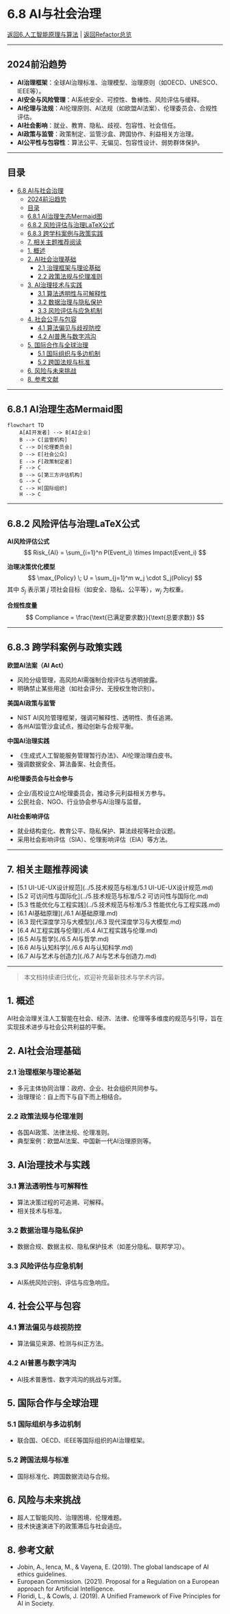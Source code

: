 # 6.8 AI与社会治理

[返回6.人工智能原理与算法](./README.md) | [返回Refactor总览](../README.md)

---

## 2024前沿趋势

- **AI治理框架**：全球AI治理标准、治理模型、治理原则（如OECD、UNESCO、IEEE等）。
- **AI安全与风险管理**：AI系统安全、可控性、鲁棒性、风险评估与缓释。
- **AI伦理与法规**：AI伦理原则、AI法规（如欧盟AI法案）、伦理委员会、合规性评估。
- **AI社会影响**：就业、教育、隐私、歧视、包容性、社会信任。
- **AI政策与监管**：政策制定、监管沙盒、跨国协作、利益相关方治理。
- **AI公平性与包容性**：算法公平、无偏见、包容性设计、弱势群体保护。

---

## 目录

- [6.8 AI与社会治理](#68-ai与社会治理)
  - [2024前沿趋势](#2024前沿趋势)
  - [目录](#目录)
  - [6.8.1 AI治理生态Mermaid图](#681-ai治理生态mermaid图)
  - [6.8.2 风险评估与治理LaTeX公式](#682-风险评估与治理latex公式)
  - [6.8.3 跨学科案例与政策实践](#683-跨学科案例与政策实践)
  - [7. 相关主题推荐阅读](#7-相关主题推荐阅读)
  - [1. 概述](#1-概述)
  - [2. AI社会治理基础](#2-ai社会治理基础)
    - [2.1 治理框架与理论基础](#21-治理框架与理论基础)
    - [2.2 政策法规与伦理准则](#22-政策法规与伦理准则)
  - [3. AI治理技术与实践](#3-ai治理技术与实践)
    - [3.1 算法透明性与可解释性](#31-算法透明性与可解释性)
    - [3.2 数据治理与隐私保护](#32-数据治理与隐私保护)
    - [3.3 风险评估与应急机制](#33-风险评估与应急机制)
  - [4. 社会公平与包容](#4-社会公平与包容)
    - [4.1 算法偏见与歧视防控](#41-算法偏见与歧视防控)
    - [4.2 AI普惠与数字鸿沟](#42-ai普惠与数字鸿沟)
  - [5. 国际合作与全球治理](#5-国际合作与全球治理)
    - [5.1 国际组织与多边机制](#51-国际组织与多边机制)
    - [5.2 跨国法规与标准](#52-跨国法规与标准)
  - [6. 风险与未来挑战](#6-风险与未来挑战)
  - [8. 参考文献](#8-参考文献)

---

## 6.8.1 AI治理生态Mermaid图

```mermaid
flowchart TD
    A[AI开发者] --> B[AI企业]
    B --> C[监管机构]
    C --> D[伦理委员会]
    D --> E[社会公众]
    E --> F[政策制定者]
    F --> C
    B --> G[第三方评估机构]
    G --> C
    C --> H[国际组织]
    H --> C
```

---

## 6.8.2 风险评估与治理LaTeX公式

**AI风险评估公式**
$$
Risk_{AI} = \sum_{i=1}^n P(Event_i) \times Impact(Event_i)
$$

**治理决策优化模型**
$$
\max_{Policy} \; U = \sum_{j=1}^m w_j \cdot S_j(Policy)
$$
其中 $S_j$ 表示第 $j$ 项社会目标（如安全、隐私、公平等），$w_j$ 为权重。

**合规性度量**
$$
Compliance = \frac{\text{已满足要求数}}{\text{总要求数}}
$$

---

## 6.8.3 跨学科案例与政策实践

**欧盟AI法案（AI Act）**

- 风险分级管理，高风险AI需强制合规评估与透明披露。
- 明确禁止某些用途（如社会评分、无授权生物识别）。

**美国AI政策与监管**

- NIST AI风险管理框架，强调可解释性、透明性、责任追溯。
- 各州AI监管沙盒试点，推动创新与合规平衡。

**中国AI治理实践**

- 《生成式人工智能服务管理暂行办法》、AI伦理治理白皮书。
- 强调数据安全、算法备案、社会责任。

**AI伦理委员会与社会参与**

- 企业/高校设立AI伦理委员会，推动多元利益相关方参与。
- 公民社会、NGO、行业协会参与AI治理与监督。

**AI社会影响评估**

- 就业结构变化、教育公平、隐私保护、算法歧视等社会议题。
- 采用社会影响评估（SIA）、伦理影响评估（EIA）等方法。

---

## 7. 相关主题推荐阅读

- [5.1 UI-UE-UX设计规范](../5.技术规范与标准/5.1 UI-UE-UX设计规范.md)
- [5.2 可访问性与国际化](../5.技术规范与标准/5.2 可访问性与国际化.md)
- [5.3 性能优化与工程实践](../5.技术规范与标准/5.3 性能优化与工程实践.md)
- [6.1 AI基础原理](./6.1 AI基础原理.md)
- [6.3 现代深度学习与大模型](./6.3 现代深度学习与大模型.md)
- [6.4 AI工程实践与伦理](./6.4 AI工程实践与伦理.md)
- [6.5 AI与哲学](./6.5 AI与哲学.md)
- [6.6 AI与认知科学](./6.6 AI与认知科学.md)
- [6.7 AI与艺术与创造力](./6.7 AI与艺术与创造力.md)

---

> 本文档持续递归优化，欢迎补充最新技术与学术内容。

## 1. 概述

AI社会治理关注人工智能在社会、经济、法律、伦理等多维度的规范与引导，旨在实现技术进步与社会公共利益的平衡。

## 2. AI社会治理基础

### 2.1 治理框架与理论基础

- 多元主体协同治理：政府、企业、社会组织共同参与。
- 治理理论：自上而下与自下而上相结合。

### 2.2 政策法规与伦理准则

- 各国AI政策、法律法规、伦理准则。
- 典型案例：欧盟AI法案、中国新一代AI治理原则等。

## 3. AI治理技术与实践

### 3.1 算法透明性与可解释性

- 算法决策过程的可追溯、可解释。
- 相关技术与标准。

### 3.2 数据治理与隐私保护

- 数据合规、数据主权、隐私保护技术（如差分隐私、联邦学习）。

### 3.3 风险评估与应急机制

- AI系统风险识别、评估与应急响应。

## 4. 社会公平与包容

### 4.1 算法偏见与歧视防控

- 算法偏见来源、检测与纠正方法。

### 4.2 AI普惠与数字鸿沟

- AI技术普惠性、数字鸿沟的挑战与对策。

## 5. 国际合作与全球治理

### 5.1 国际组织与多边机制

- 联合国、OECD、IEEE等国际组织的AI治理框架。

### 5.2 跨国法规与标准

- 国际标准化、跨国数据流动与合规。

## 6. 风险与未来挑战

- 超人工智能风险、治理困境、伦理难题。
- 技术快速演进下的政策滞后与社会适应。

## 8. 参考文献

- Jobin, A., Ienca, M., & Vayena, E. (2019). The global landscape of AI ethics guidelines.
- European Commission. (2021). Proposal for a Regulation on a European approach for Artificial Intelligence.
- Floridi, L., & Cowls, J. (2019). A Unified Framework of Five Principles for AI in Society.
